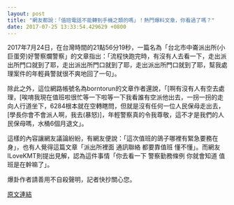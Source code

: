 ```yaml
---
layout: post
title: "網友都說：「值班電話不能轉到手機之類的嗎」！熱門爆料文章，你看過了嗎？"
date: 2017-07-25 13:33:54.429629 +0800
---
```


2017年7月24日，在台灣時間的21點56分19秒，一篇名為「台北市中崙派出所(小巨蛋旁)好警察爛警察」的文章指出：「流程快跑完時，有沒有人去看一下，走出派出所門口就到了耶，走出派出所門口就到了耶，走出派出所門口就到了耶，幫我處理案件的年輕員警就很不爽地回了一句」。

除此之外，這位網路帳號名為borntorun的文章作者還說，「[啊有沒有人有空去處理，[唉唷我現在值班啦很忙等一下啦等一下我看誰有空派他出去，一拐一拐的走向人行道坐下，6284根本就在空轉瞎問，但就是沒有任何一位人民保母走出去，[學長你會不會派人啊，我去(暴怒)]，年輕警察真的令我尊敬，這不才是我們的人民保母嗎，水桶6個月退文」。

這樣的內容讓網友議論紛紛，有網友便說：「這次值班的鴿子哪裡有緊急要務在身」，也有人覺得這篇文章「派出所裡面 通訊聯絡 都要靠值班 懂不懂」。而網友ILoveKMT則提出見解，認為這件事情「你去看一下 警察勤務條例 你就會知道 值班是在幹嘛了」。

爆卦作者請善用不自殺聲明，記者快抄關心您。

<a href = "https://www.ptt.cc/bbs/Gossiping/M.1500904582.A.DC1.html">原文連結</a>


